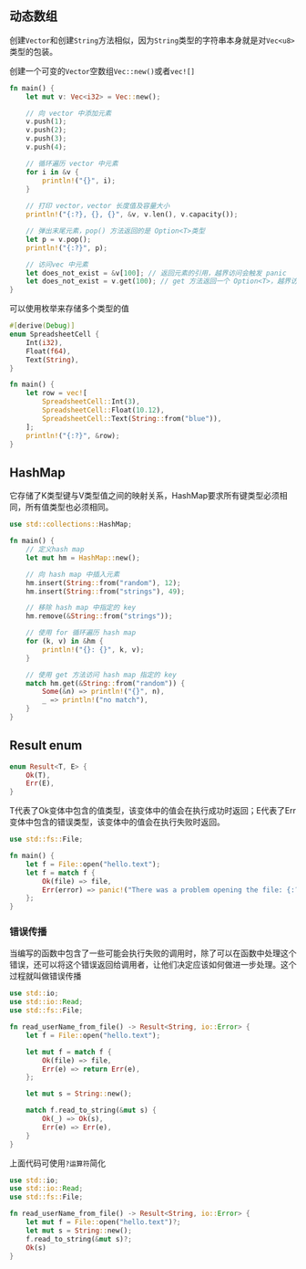 ## 动态数组
创建`Vector`和创建`String`方法相似，因为`String`类型的字符串本身就是对`Vec<u8>`类型的包装。

创建一个可变的`Vector`空数组`Vec::new()`或者`vec![]`
```rust
fn main() {
    let mut v: Vec<i32> = Vec::new();

    // 向 vector 中添加元素
    v.push(1);
    v.push(2);
    v.push(3);
    v.push(4);

    // 循环遍历 vector 中元素
    for i in &v {
        println!("{}", i); 
    }
    
    // 打印 vector，vector 长度值及容量大小
    println!("{:?}, {}, {}", &v, v.len(), v.capacity());

    // 弹出末尾元素，pop() 方法返回的是 Option<T>类型
    let p = v.pop();
    println!("{:?}", p);

    // 访问vec 中元素
    let does_not_exist = &v[100]; // 返回元素的引用，越界访问会触发 panic
    let does_not_exist = v.get(100); // get 方法返回一个 Option<T>，越界访问会返回None
}
```
可以使用枚举来存储多个类型的值
```rust
#[derive(Debug)]
enum SpreadsheetCell {
    Int(i32),
    Float(f64),
    Text(String),
}

fn main() {
    let row = vec![
        SpreadsheetCell::Int(3),
        SpreadsheetCell::Float(10.12),
        SpreadsheetCell::Text(String::from("blue")),
    ];
    println!("{:?}", &row);
}
```
## HashMap
它存储了K类型键与V类型值之间的映射关系，HashMap要求所有键类型必须相同，所有值类型也必须相同。
```rust
use std::collections::HashMap;

fn main() {
    // 定义hash map
    let mut hm = HashMap::new();

    // 向 hash map 中插入元素
    hm.insert(String::from("random"), 12);
    hm.insert(String::from("strings"), 49);

    // 移除 hash map 中指定的 key
    hm.remove(&String::from("strings"));

    // 使用 for 循环遍历 hash map
    for (k, v) in &hm {
        println!("{}: {}", k, v); 
    }

    // 使用 get 方法访问 hash map 指定的 key
    match hm.get(&String::from("random")) {
        Some(&n) => println!("{}", n),
        _ => println!("no match"),
    }
}
```
## Result enum
```Rust
enum Result<T, E> {
    Ok(T),
    Err(E),
}
```
T代表了Ok变体中包含的值类型，该变体中的值会在执行成功时返回；E代表了Err变体中包含的错误类型，该变体中的值会在执行失败时返回。
```rust
use std::fs::File;

fn main() {
    let f = File::open("hello.text");
    let f = match f {
        Ok(file) => file,
        Err(error) => panic!("There was a problem opening the file: {:?}", error), 
    };
}
```
### 错误传播
当编写的函数中包含了一些可能会执行失败的调用时，除了可以在函数中处理这个错误，还可以将这个错误返回给调用者，让他们决定应该如何做进一步处理。这个过程就叫做错误传播
```Rust
use std::io;
use std::io::Read;
use std::fs::File;

fn read_userName_from_file() -> Result<String, io::Error> {
    let f = File::open("hello.text");

    let mut f = match f {
        Ok(file) => file,
        Err(e) => return Err(e), 
    };

    let mut s = String::new();

    match f.read_to_string(&mut s) {
        Ok(_) => Ok(s),
        Err(e) => Err(e), 
    }
}
```
上面代码可使用`?运算符`简化
```Rust
use std::io;
use std::io::Read;
use std::fs::File;

fn read_userName_from_file() -> Result<String, io::Error> {
    let mut f = File::open("hello.text")?;
    let mut s = String::new();
    f.read_to_string(&mut s)?;
    Ok(s)
}
```